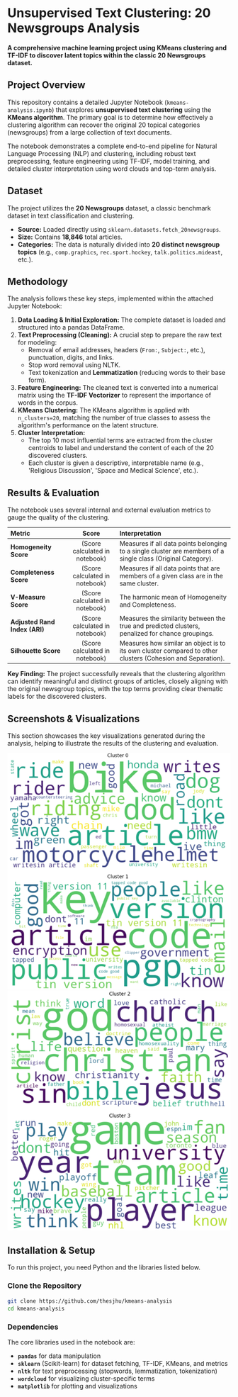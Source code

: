 # Unsupervised Text Clustering: 20 Newsgroups Analysis

**A comprehensive machine learning project using KMeans clustering and TF-IDF to discover latent topics within the classic 20 Newsgroups dataset.**

## Project Overview

This repository contains a detailed Jupyter Notebook (`kmeans-analysis.ipynb`) that explores **unsupervised text clustering** using the **KMeans algorithm**. The primary goal is to determine how effectively a clustering algorithm can recover the original 20 topical categories (newsgroups) from a large collection of text documents.

The notebook demonstrates a complete end-to-end pipeline for Natural Language Processing (NLP) and clustering, including robust text preprocessing, feature engineering using TF-IDF, model training, and detailed cluster interpretation using word clouds and top-term analysis.

## Dataset

The project utilizes the **20 Newsgroups** dataset, a classic benchmark dataset in text classification and clustering.

  * **Source:** Loaded directly using `sklearn.datasets.fetch_20newsgroups`.
  * **Size:** Contains **18,846** total articles.
  * **Categories:** The data is naturally divided into **20 distinct newsgroup topics** (e.g., `comp.graphics`, `rec.sport.hockey`, `talk.politics.mideast`, etc.).

## Methodology

The analysis follows these key steps, implemented within the attached Jupyter Notebook:

1.  **Data Loading & Initial Exploration:** The complete dataset is loaded and structured into a pandas DataFrame.
2.  **Text Preprocessing (Cleaning):** A crucial step to prepare the raw text for modeling:
      * Removal of email addresses, headers (`From:`, `Subject:`, etc.), punctuation, digits, and links.
      * Stop word removal using NLTK.
      * Text tokenization and **Lemmatization** (reducing words to their base form).
3.  **Feature Engineering:** The cleaned text is converted into a numerical matrix using the **TF-IDF Vectorizer** to represent the importance of words in the corpus.
4.  **KMeans Clustering:** The KMeans algorithm is applied with `n_clusters=20`, matching the number of true classes to assess the algorithm's performance on the latent structure.
5.  **Cluster Interpretation:**
      * The top 10 most influential terms are extracted from the cluster centroids to label and understand the content of each of the 20 discovered clusters.
      * Each cluster is given a descriptive, interpretable name (e.g., 'Religious Discussion', 'Space and Medical Science', etc.).

## Results & Evaluation

The notebook uses several internal and external evaluation metrics to gauge the quality of the clustering.

| Metric | Score | Interpretation |
| :--- | :---: | :--- |
| **Homogeneity Score** | (Score calculated in notebook) | Measures if all data points belonging to a single cluster are members of a single class (Original Category). |
| **Completeness Score** | (Score calculated in notebook) | Measures if all data points that are members of a given class are in the same cluster. |
| **V-Measure Score** | (Score calculated in notebook) | The harmonic mean of Homogeneity and Completeness. |
| **Adjusted Rand Index (ARI)** | (Score calculated in notebook) | Measures the similarity between the true and predicted clusters, penalized for chance groupings. |
| **Silhouette Score** | (Score calculated in notebook) | Measures how similar an object is to its own cluster compared to other clusters (Cohesion and Separation). |

**Key Finding:** The project successfully reveals that the clustering algorithm can identify meaningful and distinct groups of articles, closely aligning with the original newsgroup topics, with the top terms providing clear thematic labels for the discovered clusters.

## Screenshots & Visualizations

This section showcases the key visualizations generated during the analysis, helping to illustrate the results of the clustering and evaluation.

![screenshot1](screenshot1.png)
![screenshot2](screenshot2.png)

## Installation & Setup

To run this project, you need Python and the libraries listed below.

### Clone the Repository

```bash
git clone https://github.com/thesjhu/kmeans-analysis
cd kmeans-analysis
```

### Dependencies

The core libraries used in the notebook are:

  * **`pandas`** for data manipulation
  * **`sklearn`** (Scikit-learn) for dataset fetching, TF-IDF, KMeans, and metrics
  * **`nltk`** for text preprocessing (stopwords, lemmatization, tokenization)
  * **`wordcloud`** for visualizing cluster-specific terms
  * **`matplotlib`** for plotting and visualizations
